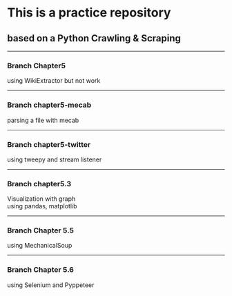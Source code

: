 # This is a practice repository  

## based on a Python Crawling & Scraping

---


### Branch Chapter5
using WikiExtractor but not work

---
### Branch chapter5-mecab
parsing a file with mecab 

---
### Branch chapter5-twitter
using tweepy and stream listener

---
### Branch chapter5.3
Visualization with graph  
using pandas, matplotlib

---
### Branch Chapter 5.5
using MechanicalSoup  

---
### Branch Chapter 5.6
using Selenium and Pyppeteer
